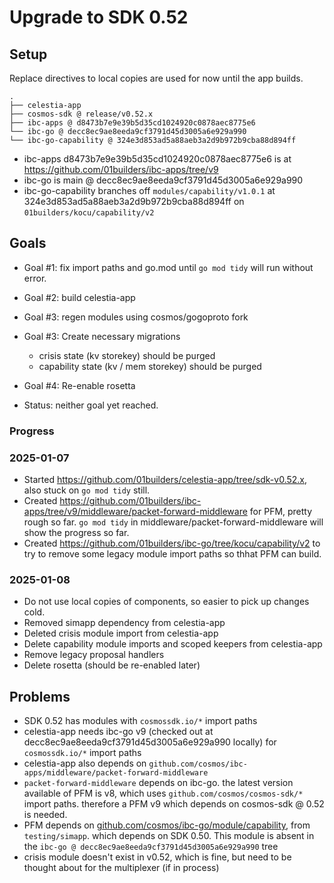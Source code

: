# Upgrade to SDK 0.52

## Setup

Replace directives to local copies are used for now until the app builds.

```text
.
├── celestia-app
├── cosmos-sdk @ release/v0.52.x
├── ibc-apps @ d8473b7e9e39b5d35cd1024920c0878aec8775e6
└── ibc-go @ decc8ec9ae8eeda9cf3791d45d3005a6e929a990
└── ibc-go-capability @ 324e3d853ad5a88aeb3a2d9b972b9cba88d894ff
```

- ibc-apps d8473b7e9e39b5d35cd1024920c0878aec8775e6 is at <https://github.com/01builders/ibc-apps/tree/v9>
- ibc-go is main @ decc8ec9ae8eeda9cf3791d45d3005a6e929a990
- ibc-go-capability branches off `modules/capability/v1.0.1` at 324e3d853ad5a88aeb3a2d9b972b9cba88d894ff on `01builders/kocu/capability/v2`

## Goals

- Goal #1: fix import paths and go.mod until `go mod tidy` will run without error.
- Goal #2: build celestia-app
- Goal #3: regen modules using cosmos/gogoproto fork
- Goal #3: Create necessary migrations
  - crisis state (kv storekey) should be purged
  - capability state (kv / mem storekey) should be purged
- Goal #4: Re-enable rosetta

- Status: neither goal yet reached.

### Progress

### 2025-01-07

- Started <https://github.com/01builders/celestia-app/tree/sdk-v0.52.x>, also stuck on `go mod tidy` still.
- Created <https://github.com/01builders/ibc-apps/tree/v9/middleware/packet-forward-middleware> for PFM, pretty rough so far.  `go mod tidy` in middleware/packet-forward-middleware will show the progress so far.
- Created <https://github.com/01builders/ibc-go/tree/kocu/capability/v2> to try to remove some legacy module import paths so thhat PFM can build.

### 2025-01-08

- Do not use local copies of components, so easier to pick up changes cold.
- Removed simapp dependency from celestia-app
- Deleted crisis module import from celestia-app
- Delete capability module imports and scoped keepers from celestia-app
- Remove legacy proposal handlers
- Delete rosetta (should be re-enabled later)

## Problems

- SDK 0.52 has modules with `cosmossdk.io/*` import paths
- celestia-app needs ibc-go v9 (checked out at decc8ec9ae8eeda9cf3791d45d3005a6e929a990 locally) for `cosmossdk.io/*` import paths
- celestia-app also depends on `github.com/cosmos/ibc-apps/middleware/packet-forward-middleware`
- `packet-forward-middleware` depends on ibc-go.  the latest version available of PFM is v8, which uses `github.com/cosmos/cosmos-sdk/*` import paths.  therefore a PFM v9 which depends on cosmos-sdk @ 0.52 is needed.
- PFM depends on [github.com/cosmos/ibc-go/module/capability](https://github.com/cosmos/ibc-go/blob/v9.0.2/modules/capability/go.mod), from `testing/simapp`. which depends on SDK 0.50.  This module is absent in the `ibc-go @ decc8ec9ae8eeda9cf3791d45d3005a6e929a990` tree
- crisis module doesn't exist in v0.52, which is fine, but need to be thought about for the multiplexer (if in process)
